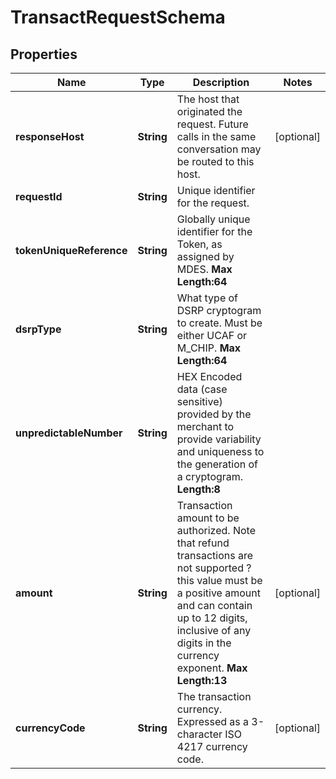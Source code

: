 

# TransactRequestSchema

## Properties

Name | Type | Description | Notes
------------ | ------------- | ------------- | -------------
**responseHost** | **String** | The host that originated the request. Future calls in the same conversation may be routed to this host.  |  [optional]
**requestId** | **String** | Unique identifier for the request.  | 
**tokenUniqueReference** | **String** | Globally unique identifier for the Token, as assigned by MDES.    __Max Length:64__  | 
**dsrpType** | **String** | What type of DSRP cryptogram to create. Must be either UCAF or M_CHIP.     __Max Length:64__  | 
**unpredictableNumber** | **String** | HEX Encoded data (case sensitive) provided by the merchant to provide variability and uniqueness to the generation of a cryptogram.  __Length:8__  | 
**amount** | **String** | Transaction amount to be authorized. Note that refund transactions are not supported ? this value must be a positive amount and can contain up to 12 digits, inclusive of any digits in the currency exponent.     __Max Length:13__  |  [optional]
**currencyCode** | **String** | The transaction currency. Expressed as a 3-character ISO 4217 currency code.  |  [optional]



